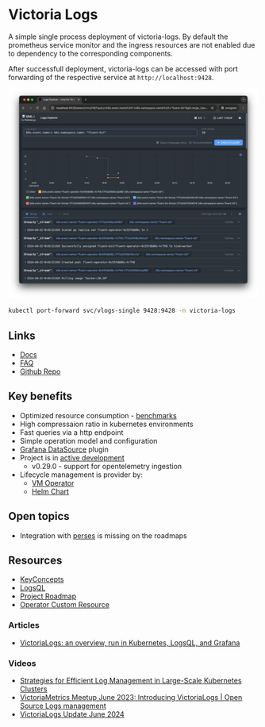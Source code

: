 # Victoria Logs

A simple single process deployment of victoria-logs. By default the prometheus service monitor and the ingress resources are not enabled due to dependency to the corresponding components.

After successfull deployment, victoria-logs can be accessed with port forwarding of the respective service at `http://localhost:9428`.

![vmui](/images/vmui.png)

```bash
kubectl port-forward svc/vlogs-single 9428:9428 -n victoria-logs
```


## Links

- [Docs](https://docs.victoriametrics.com/victorialogs/)
- [FAQ](https://docs.victoriametrics.com/victorialogs/faq/)
- [Github Repo](https://github.com/VictoriaMetrics/VictoriaMetrics)

## Key benefits

- Optimized resource consumption - [benchmarks](https://github.com/VictoriaMetrics/VictoriaMetrics/tree/master/deployment/logs-benchmark)
- High compressaion ratio in kubernetes environments
- Fast queries via a http endpoint
- Simple operation model and configuration
- [Grafana DataSource](https://github.com/VictoriaMetrics/victorialogs-datasource) plugin
- Project is in [active development](https://docs.victoriametrics.com/victorialogs/changelog/)
  - v0.29.0 - support for opentelemetry ingestion
- Lifecycle management is provider by:
  - [VM Operator](https://docs.victoriametrics.com/operator/api/#vlogs)
  - [Helm Chart](https://github.com/VictoriaMetrics/helm-charts/tree/master/charts/victoria-logs-single)

## Open topics

- Integration with [perses](https://github.com/perses/perses) is missing on the roadmaps

## Resources

- [KeyConcepts](https://docs.victoriametrics.com/victorialogs/keyconcepts/)
- [LogsQL](https://docs.victoriametrics.com/victorialogs/logsql/)
- [Project Roadmap](https://docs.victoriametrics.com/victorialogs/roadmap/)
- [Operator Custom Resource](https://docs.victoriametrics.com/operator/api/#vlogs)

### Articles

- [VictoriaLogs: an overview, run in Kubernetes, LogsQL, and Grafana](https://itnext.io/victorialogs-an-overview-run-in-kubernetes-logsql-and-grafana-88e0934a5ccd)

### Videos

- [Strategies for Efficient Log Management in Large-Scale Kubernetes Clusters](https://youtu.be/b9o9UC6xmbc?si=1NUZhYAGl0zuher_)
- [VictoriaMetrics Meetup June 2023: Introducing VictoriaLogs | Open Source Logs management](https://youtu.be/yt0ukL5X2pQ?t=1389)
- [VictoriaLogs Update June 2024](https://www.youtube.com/watch?v=hzlMA_Ae9_4&t=3660s)
